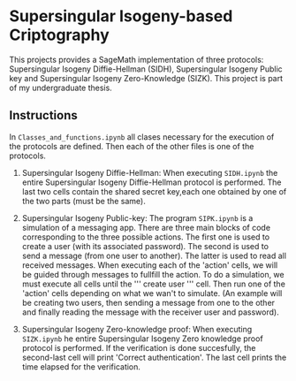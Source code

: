 # Supersingular Isogeny-based Criptography
This projects provides a SageMath implementation of three protocols: Supersingular Isogeny Diffie-Hellman (SIDH), Supersingular Isogeny Public key and Supersingular Isogeny Zero-Knowledge (SIZK). This project is part of my undergraduate thesis.

## Instructions

In `Classes_and_functions.ipynb` all clases necessary for the execution of the protocols are defined. Then each of the other files is one of the protocols. 

1. Supersingular Isogeny Diffie-Hellman: When executing `SIDH.ipynb` the entire Supersingular Isogeny Diffie-Hellman protocol is performed. The last two cells contain the shared secret key,each one obtained by one of the two parts (must be the same).

2. Supersingular Isogeny Public-key: The program `SIPK.ipynb` is a simulation of a messaging app. There are three main blocks of code corresponding to the three possible actions. The first one is used to create a user (with its associated password). The second is used to send a message (from one user to another). The latter is used to read all received messages. When executing each of the 'action' cells, we will be guided through messages to fullfill the action. To do a simulation, we must execute all cells until the ''' create user ''' cell. Then run one of the 'action' cells depending on what we wan't to simulate. (An example will be creating two users, then sending a message from one to the other and finally reading the message with the receiver user and password).

3. Supersingular Isogeny Zero-knowledge proof: When executing `SIZK.ipynb` he entire Supersingular Isogeny Zero knowledge proof protocol is performed. If the verification is done succesfully, the second-last cell will print 'Correct authentication'. The last cell prints the time elapsed for the verification.
